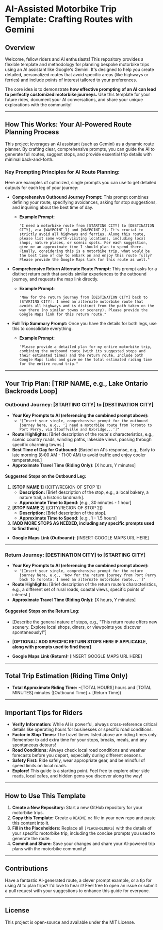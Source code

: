 # AI-Assisted Motorbike Trip Template: Crafting Routes with Gemini

## Overview

Welcome, fellow riders and AI enthusiasts! This repository provides a flexible template and methodology for planning bespoke motorbike trips using an AI assistant like Google's Gemini. It's designed to help you create detailed, personalized routes that avoid specific areas (like highways or ferries) and include points of interest tailored to your preferences.

The core idea is to demonstrate **how effective prompting of an AI can lead to perfectly customized motorbike journeys.** Use this template for your future rides, document your AI conversations, and share your unique explorations with the community!

---

## How This Works: Your AI-Powered Route Planning Process

This project leverages an AI assistant (such as Gemini) as a dynamic route planner. By crafting clear, comprehensive prompts, you can guide the AI to generate full routes, suggest stops, and provide essential trip details with minimal back-and-forth.

### Key Prompting Principles for AI Route Planning:

Here are examples of optimized, single prompts you can use to get detailed outputs for each leg of your journey:

* **Comprehensive Outbound Journey Prompt:** This prompt combines defining your route, specifying avoidances, asking for stop suggestions, and inquiring about the best time of day.

    * **Example Prompt:**
        ```
        "I need a motorbike route from [STARTING CITY] to [DESTINATION CITY], via [WAYPOINT 1] and [WAYPOINT 2]. It's crucial to strictly avoid all highways and ferries. Along this route, please list some worth-visiting locations, including local shops, nature places, or scenic spots. For each suggestion, give me an approximate time I should plan to spend there. Finally, considering this is a motorbike trip, what would be the best time of day to embark on and enjoy this route fully? Please provide the Google Maps link for this route as well."
        ```

* **Comprehensive Return Alternate Route Prompt:** This prompt asks for a distinct return path that avoids similar experiences to the outbound journey, and requests the map link directly.

    * **Example Prompt:**
        ```
        "Now for the return journey from [DESTINATION CITY] back to [STARTING CITY]: I need an alternate motorbike route that avoids all highways and is distinct from the path taken on the way there (no similar towns or scenery). Please provide the Google Maps link for this return route."
        ```

* **Full Trip Summary Prompt:** Once you have the details for both legs, use this to consolidate everything.

    * **Example Prompt:**
        ```
        "Please provide a detailed plan for my entire motorbike trip, combining the outbound route (with its suggested stops and their estimated times) and the return route. Include both Google Maps links and give me the total estimated riding time for the entire round trip."
        ```

---

## Your Trip Plan: [TRIP NAME, e.g., Lake Ontario Backroads Loop]

### Outbound Journey: [STARTING CITY] to [DESTINATION CITY]

* **Your Key Prompts to AI (referencing the combined prompt above):**
    * `"[Insert your single, comprehensive prompt for the outbound journey here, e.g., 'I need a motorbike route from Toronto to Port Perry, via Stouffville and Uxbridge...']"`
* **Route Highlights:** [Brief description of the route's characteristics, e.g., scenic country roads, winding paths, lakeside views, passing through specific charming towns.]
* **Best Time of Day for Outbound:** [Based on AI's response, e.g., Early to late morning (8:00 AM - 11:00 AM) to avoid traffic and enjoy cooler temperatures.]
* **Approximate Travel Time (Riding Only):** [X hours, Y minutes]

#### Suggested Stops on the Outbound Leg:

1.  **[STOP NAME 1]** ([CITY/REGION OF STOP 1])
    * **Description:** [Brief description of the stop, e.g., a local bakery, a nature trail, a historic landmark].
    * **Approximate Time to Spend:** [e.g., 30 minutes - 1 hour]
2.  **[STOP NAME 2]** ([CITY/REGION OF STOP 2])
    * **Description:** [Brief description of the stop].
    * **Approximate Time to Spend:** [e.g., 1 - 1.5 hours]
3.  **[ADD MORE STOPS AS NEEDED, including any specific prompts used to find them]**

* **Google Maps Link (Outbound):** [INSERT GOOGLE MAPS URL HERE]

---

### Return Journey: [DESTINATION CITY] to [STARTING CITY]

* **Your Key Prompts to AI (referencing the combined prompt above):**
    * `"[Insert your single, comprehensive prompt for the return journey here, e.g., 'Now for the return journey from Port Perry back to Toronto: I need an alternate motorbike route...']"`
* **Route Highlights:** [Brief description of the return route's characteristics, e.g., a different set of rural roads, coastal views, specific points of interest.]
* **Approximate Travel Time (Riding Only):** [X hours, Y minutes]

#### Suggested Stops on the Return Leg:

* [Describe the general nature of stops, e.g., "This return route offers new scenery. Explore local shops, diners, or viewpoints you discover spontaneously!"]
* **[OPTIONAL: ADD SPECIFIC RETURN STOPS HERE IF APPLICABLE, along with prompts used to find them]**

* **Google Maps Link (Return):** [INSERT GOOGLE MAPS URL HERE]

---

## Total Trip Estimation (Riding Time Only)

* **Total Approximate Riding Time:** ~[TOTAL HOURS] hours and [TOTAL MINUTES] minutes ([Outbound Time] + [Return Time])

---

## Important Tips for Riders

* **Verify Information:** While AI is powerful, always cross-reference critical details like operating hours for businesses or specific road conditions.
* **Factor in Stop Times:** The travel times listed above are riding times only. Remember to add extra time for your stops, breaks, meals, and any spontaneous detours!
* **Road Conditions:** Always check local road conditions and weather forecasts before you depart, especially during different seasons.
* **Safety First:** Ride safely, wear appropriate gear, and be mindful of speed limits on local roads.
* **Explore!** This guide is a starting point. Feel free to explore other side roads, local cafes, and hidden gems you discover along the way!

---

## How to Use This Template

1.  **Create a New Repository:** Start a new GitHub repository for your motorbike trips.
2.  **Copy this Template:** Create a `README.md` file in your new repo and paste this content into it.
3.  **Fill in the Placeholders:** Replace all `[PLACEHOLDERS]` with the details of your specific motorbike trip, including the concise prompts you used to generate the route.
4.  **Commit and Share:** Save your changes and share your AI-powered trip plans with the motorbike community!

---

## Contributions

Have a fantastic AI-generated route, a clever prompt example, or a tip for using AI to plan trips? I'd love to hear it! Feel free to open an issue or submit a pull request with your suggestions to enhance this guide for everyone.

---

## License

This project is open-source and available under the MIT License.
